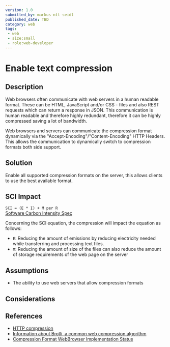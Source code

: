 ```yaml
---
version: 1.0
submitted_by: markus-ntt-seidl
published_date: TBD
category: web
tags: 
 - web
 - size:small
 - role:web-developer
---
```


# Enable text compression

## Description

Web browsers often communicate with web servers in a human readable format. These can be HTML, JavaScript and/or CSS - files and also REST requests which can return a response in JSON. This communication is human readable and therefore highly redundant, therefore it can be highly compressed saving a lot of bandwidth.

Web browsers and servers can communicate the compression format dynamically via the "Accept-Encoding"/"Content-Encoding" HTTP Headers. This allows the communication to dynamically switch to compression formats both side support.


## Solution

Enable all supported compression formats on the server, this allows clients to use the best available format.


## SCI Impact

`SCI = (E * I) + M per R`  
[Software Carbon Intensity Spec](https://grnsft.org/sci)

Concerning the SCI equation, the compression will impact the equation as follows:

- `E`: Reducing the amount of emissions by reducing electricity needed while transferring and processing text files.
- `M`: Reducing the amount of size of the files can also reduce the amount of storage requirements of the web page on the server

## Assumptions

- The ability to use web servers that allow compression formats

## Considerations



## References
- [HTTP compression](https://en.wikipedia.org/wiki/HTTP_compression)
- [Information about Brotli, a common web compression algorithm](https://en.wikipedia.org/wiki/Brotli)
- [Compression Format WebBrowser Implementation Status](https://caniuse.com/?search=content-encoding)

